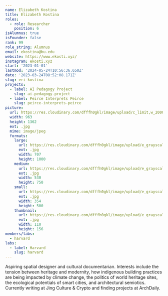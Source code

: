 ```yaml
---
name: Elizabeth Kostina
title: Elizabeth Kostina
roles:
  - role: Researcher
    position: 6
isAlumnus: true
isFounder: false
rank: 99
role_string: Alumnus
email: ekostina@bu.edu
website: https://www.ekosti.xyz/
instagram: ekosti.xyz
start: '2023-01-01'
lastmod: '2024-05-24T10:56:36.650Z'
date: '2023-03-24T08:52:08.171Z'
slug: eri-kostina
projects:
  - label: AI Pedagogy Project
    slug: ai-pedagogy-project
  - label: Peirce Interprets Peirce
    slug: peirce-interprets-peirce
picture:
  url: https://res.cloudinary.com/dfffh0gkl/image/upload/c_limit,w_2000,h_2000/e_grayscale/v1679644287/Eri_Kostina_2e647a1f53.jpg
  width: 963
  height: 1362
  ext: .jpg
  mime: image/jpeg
  formats:
    large:
      url: https://res.cloudinary.com/dfffh0gkl/image/upload/e_grayscale/v1679644288/large_Eri_Kostina_2e647a1f53.jpg
      ext: .jpg
      width: 707
      height: 1000
    medium:
      url: https://res.cloudinary.com/dfffh0gkl/image/upload/e_grayscale/v1679644288/medium_Eri_Kostina_2e647a1f53.jpg
      ext: .jpg
      width: 530
      height: 750
    small:
      url: https://res.cloudinary.com/dfffh0gkl/image/upload/e_grayscale/v1679644289/small_Eri_Kostina_2e647a1f53.jpg
      ext: .jpg
      width: 354
      height: 500
    thumbnail:
      url: https://res.cloudinary.com/dfffh0gkl/image/upload/e_grayscale/v1679644288/thumbnail_Eri_Kostina_2e647a1f53.jpg
      ext: .jpg
      width: 110
      height: 156
members/labs:
  - harvard
labs:
  - label: Harvard
    slug: harvard
---
```

Aspiring spatial designer and cultural documentarian. Interests include the tension between heritage and modernity, how indigenous building practices are being impacted by climate change, the politics of world heritage sites, the ecological potentials of smart cities, and architectural semiotics. Currently writing at Jing Culture & Crypto and finding projects at ArchDaily.